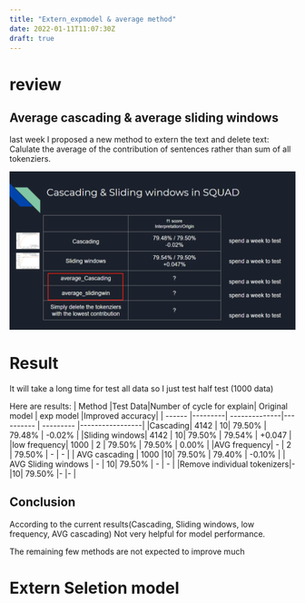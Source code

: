 ```yaml
---
title: "Extern_expmodel & average method"
date: 2022-01-11T11:07:30Z
draft: true
---
```

# review
## Average cascading & average sliding windows
last week I proposed a new method to extern the text and delete text:
Calulate the average of the contribution of sentences rather than sum of all 
tokenziers. 

![20220111201534](https://raw.githubusercontent.com/Gzk738/vps_picgo/master/images/20220111201534.png)
# Result

It will take a long time for test all data so I just test half test (1000 data)

Here are results:
| Method |Test Data|Number of cycle for explain| Original model | exp model |Improved accuracy|
| ------ |---------| --------------|---------- | --------- |-----------------|
|Cascading|     4142   | 10|       79.50%      | 79.48%    |        -0.02%   | 
|Sliding windows| 4142 | 10| 79.50% |    79.54%  |         +0.047  |
|low frequency|  1000 |   2         | 79.50%     |  79.50%   | 0.00%  |
|AVG frequency|  - |   2         | 79.50%     |  -    | -     |
| AVG cascading | 1000   |10| 79.50%   |    79.40%  |     -0.10%      |
| AVG Sliding windows | -   | 10|    79.50% | - |  -  |
|Remove individual tokenizers|-     |10| 79.50%   |-       |-      |

## Conclusion
According to the current results(Cascading, Sliding windows, low frequency, AVG cascading)
Not very helpful for model performance. 


The remaining few methods are not expected to improve much
# Extern Seletion model